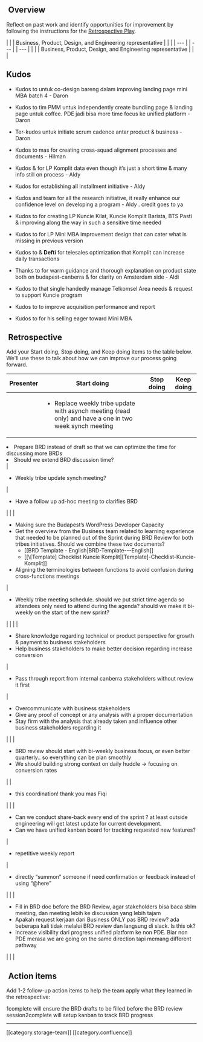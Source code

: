 
##  Overview
Reflect on past work and identify opportunities for improvement by following the instructions for the [Retrospective Play](https://www.atlassian.com/team-playbook/plays/retrospective).



|  | 
| Business, Product, Design, and Engineering representative | 
|  | 
|  --- | 
|  --- | 
|  --- | 
|  | 
| Business, Product, Design, and Engineering representative | 
|  | 


##  Kudos

* Kudos to untuk co-design bareng dalam improving landing page mini MBA batch 4 - Daron


* Kudos to tim PMM  untuk  independently create bundling page & landing page untuk coffee. PDE jadi bisa more time focus ke unified platform - Daron


* Ter-kudos untuk initiate scrum cadence antar product & business - Daron


* Kudos to mas  for creating cross-squad alignment processes and documents  - Hilman


* Kudos  &  for LP Komplit data even though it’s just a short time & many info still on process - Aldy


* Kudos  for establishing all installment initiative - Aldy


* Kudos  and team for all the research initiative, it really enhance our confidence level on developing a program - Aldy . credit goes to  ya 


* Kudos to  for creating LP Kuncie Kilat, Kuncie Komplit Barista, BTS Pasti & improving along the way in such a sensitive time needed


* Kudos to  for LP Mini MBA improvement design that can cater what is missing in previous version


* Kudos to  &  **Defti**  for telesales optimization that Komplit can increase daily transactions


* Thanks to  for warm guidance and thorough explanation on product state both on budapest-canberra & for clarity on Amsterdam side - Aldi


* Kudos to  that single handedly manage Telkomsel Area needs & request to support Kuncie program


* Kudos to  to improve acquisition performance and report


* Kudos to  for his selling eager toward Mini MBA




##  Retrospective
Add your Start doing, Stop doing, and Keep doing items to the table below. We'll use these to talk about how we can improve our process going forward.



|  **Presenter**  |  **Start doing**  |  **Stop doing**  |  **Keep doing**  | 
|  --- |  --- |  --- |  --- | 
|  | <ul><li>Replace weekly tribe update with asynch meeting (read only) and have a one in two week synch meeting

</li><li>Prepare BRD instead of draft so that we can optimize the time for discussing more BRDs

</li><li>Should we extend BRD discussion time?

</li></ul> | <ul><li>Weekly tribe update synch meeting?

</li></ul> | <ul><li>Have a follow up ad-hoc meeting to clarifies BRD

</li></ul> | 
|  | <ul><li>Making sure the Budapest’s WordPress Developer Capacity

</li><li>Get the overview from the Business team related to learning experience that needed to be planned out of the Sprint during BRD Review for both tribes initiatives. Should we combine these two documents?

<ul><li>[[BRD Template - English|BRD-Template---English]]

</li><li>[[\[Template] Checklist Kuncie Komplit|[Template]-Checklist-Kuncie-Komplit]]

</li></ul></li><li>Aligning the terminologies between functions to avoid confusion during cross-functions meetings

</li></ul> | <ul><li>Weekly tribe meeting schedule. should we put strict time agenda so attendees only need to attend during the agenda? should we make it bi-weekly on the start of the new sprint?

</li></ul> |  | 
|  | <ul><li>Share knowledge regarding technical or product perspective for growth & payment to business stakeholders

</li><li>Help business stakeholders to make better decision regarding increase conversion

</li></ul> | <ul><li>Pass through report from internal canberra stakeholders without review it first

</li></ul> | <ul><li>Overcommunicate with business stakeholders

</li><li>Give any proof of concept or any analysis with a proper documentation

</li><li>Stay firm with the analysis that already taken and influence other business stakeholders regarding it

</li></ul> | 
|  | <ul><li>BRD review should start with bi-weekly business focus, or even better quarterly.. so everything can be plan smoothly

</li><li>We should building strong context on daily huddle → focusing on conversion rates

</li></ul> |  | <ul><li>this coordination! thank you mas Fiqi

</li></ul> | 
|  | <ul><li>Can we conduct share-back every end of the sprint ? at least outside engineering will get latest update for current development.

</li><li>Can we have unified kanban board for tracking requested new features?

</li></ul> | <ul><li>repetitive weekly report

</li></ul> | <ul><li>directly “summon” someone if need confirmation or feedback instead of using “@here”

</li></ul> | 
|  | <ul><li>Fill in BRD doc before the BRD Review, agar stakeholders bisa baca sblm meeting, dan meeting lebih ke discussion yang lebih tajam

</li><li>Apakah request kerjaan dari Business ONLY pas BRD review? ada beberapa kali tidak melalui BRD review dan langsung di slack. Is this ok?

</li><li>Increase visibility dari progress unified platform ke non PDE. Biar non PDE merasa we are going on the same direction tapi memang different pathway

</li></ul> |  |  | 


##  Action items
Add 1-2 follow-up action items to help the team apply what they learned in the retrospective:

1complete will ensure the BRD drafts to be filled before the BRD review session2complete will setup kanban to track BRD progress

*****

[[category.storage-team]] 
[[category.confluence]] 
